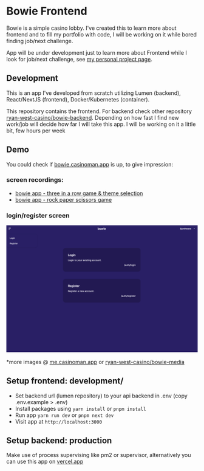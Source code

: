 # Bowie Frontend
Bowie is a simple casino lobby. I've created this to learn more about frontend and to fill my portfolio with code, I will be working on it while bored finding job/next challenge. 

App will be under development just to learn more about Frontend while I look for job/next challenge, see [my personal project page](https://me.casinoman.app).

## Development
This is an app I've developed from scratch utilizing Lumen (backend), React/NextJS (frontend), Docker/Kubernetes (container).

This repository contains the frontend. For backend check other repository [ryan-west-casino/bowie-backend](https://github.com/ryan-west-casino/bowie-backend). Depending on how fast I find new work/job will decide how far I will take this app. I will be working on it a little bit, few hours per week

## Demo
You could check if [bowie.casinoman.app](https://bowie.casinoman.app) is up, to give impression:

### screen recordings:
- [bowie app - three in a row game & theme selection](https://www.youtube.com/watch?v=6ICsFWHlw3A)
- [bowie app - rock paper scissors game](https://www.youtube.com/watch?v=yIDjlCI9L0c)

### login/register screen
![pre auth screen login/register](https://raw.githubusercontent.com/ryan-west-casino/bowie-media/main/bowie-preauth-guest.png)

*more images @ [me.casinoman.app](https://me.casinoman.app) or [ryan-west-casino/bowie-media](https://github.com/ryan-west-casino-bowie-media)

## Setup frontend: development/
- Set backend url (lumen repository) to your api backend in .env (copy .env.example > .env)
- Install packages using `yarn install` or `pnpm install`
- Run app `yarn run dev` or `pnpm next dev`
- Visit app at `http://localhost:3000`

## Setup backend: production
Make use of process supervising like pm2 or supervisor, alternatively you can use this app on [vercel.app](https://vercel.app)
